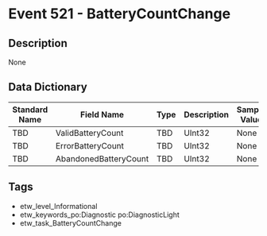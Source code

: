 # Event 521 - BatteryCountChange

## Description
None

## Data Dictionary
|Standard Name|Field Name|Type|Description|Sample Value|
|---|---|---|---|---|
|TBD|ValidBatteryCount|TBD|UInt32|None|None|
|TBD|ErrorBatteryCount|TBD|UInt32|None|None|
|TBD|AbandonedBatteryCount|TBD|UInt32|None|None|

## Tags
* etw_level_Informational
* etw_keywords_po:Diagnostic po:DiagnosticLight
* etw_task_BatteryCountChange